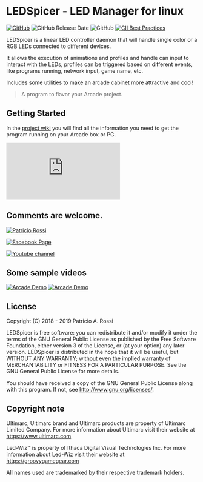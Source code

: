# LEDSpicer - LED Manager for linux

[![GitHub](https://img.shields.io/github/release/meduzapat/LEDSpicer?style=plastic&color=blueviolet)](https://github.com/meduzapat/LEDSpicer/releases/latest)
![GitHub Release Date](https://img.shields.io/github/release-date/meduzapat/LEDSpicer?style=plastic)
![GitHub](https://img.shields.io/github/license/meduzapat/LEDSpicer?style=plastic&color=blue)
[![CII Best Practices](https://bestpractices.coreinfrastructure.org/projects/3183/badge)](https://bestpractices.coreinfrastructure.org/projects/3183)

LEDSpicer is a linear LED controller daemon that will handle single color or a RGB LEDs connected to different devices.

It allows the execution of animations and profiles and handle can input to interact with the LEDs,
profiles can be triggered based on different events,
like programs running, network input, game name, etc.

Includes some utilities to make an arcade cabinet more attractive and cool!


>A program to flavor your Arcade project.

## Getting Started

In the [project wiki](https://sourceforge.net/p/ledspicer/wiki/Home/) you will find 
all the information you need to get the program running on your Arcade box or PC.

[![Download LEDSpicer](https://sourceforge.net/sflogo.php?type=11&group_id=2963748)](https://sourceforge.net/p/ledspicer/)

## Comments are welcome.

[![Patricio Rossi](https://img.shields.io/badge/Patricio%20Rossi-meduzapat@users.sourceforge.net-orange.svg?style=plastic&logo=minutemailer&logoColor=White)](mailto:meduzapat@users.sourceforge.net)

[![Facebook Page](https://img.shields.io/badge/Visit%20the-Facebook%20page-blue?logo=facebook)](https://www.facebook.com/LEDSpicer-2393969390678210)

[![Youtube channel](https://img.shields.io/badge/Visit%20the-Youtube%20Channel-red?logo=youtube)](https://www.youtube.com/playlist?list=PLKqGl2gHvQPSnCl0zcyKkzd4-E6xux-Zi)

## Some sample videos

[![Arcade Demo](http://img.youtube.com/vi/DbuePBl1W0Y/0.jpg)](https://youtu.be/DbuePBl1W0Y)
[![Arcade Demo](http://img.youtube.com/vi/l4lzksatgVA/0.jpg)](https://youtu.be/l4lzksatgVA)
## License

Copyright (C) 2018 - 2019 Patricio A. Rossi

LEDSpicer is free software: you can redistribute it and/or modify it
under the terms of the GNU General Public License as published by the
Free Software Foundation, either version 3 of the License, or
(at your option) any later version.
LEDSpicer is distributed in the hope that it will be useful, but
WITHOUT ANY WARRANTY; without even the implied warranty of
MERCHANTABILITY or FITNESS FOR A PARTICULAR PURPOSE.
See the GNU General Public License for more details.

You should have received a copy of the GNU General Public License along
with this program. If not, see <http://www.gnu.org/licenses/>.

## Copyright note

Ultimarc, Ultimarc brand and Ultimarc products are property of Ultimarc Limited Company.
For more information about Ultimarc visit their website at https://www.ultimarc.com

Led-Wiz™ is property of Ithaca Digital Visual Technologies Inc.
For more information about Led-Wiz visit their website at https://groovygamegear.com

All names used are trademarked by their respective trademark holders.
